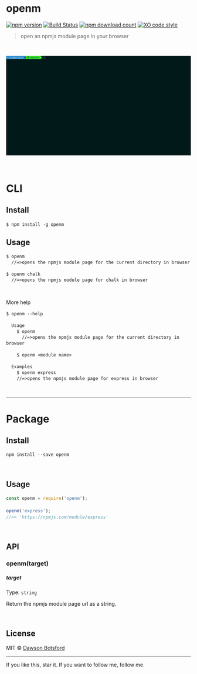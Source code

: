 # openm
[![npm version](https://img.shields.io/npm/v/openm.svg)](https://www.npmjs.com/package/openm)
[![Build Status](https://travis-ci.org/dawsonbotsford/openm.svg?branch=master)](https://travis-ci.org/dawsonbotsford/openm)
[![npm download count](http://img.shields.io/npm/dm/openm.svg?style=flat)](http://npmjs.org/openm)
[![XO code style](https://img.shields.io/badge/code_style-XO-5ed9c7.svg)](https://github.com/sindresorhus/xo)

> open an npmjs module page in your browser

<br>

![demo](demo.gif)

<br>

# CLI

## Install
```
$ npm install -g openm
```

## Usage

```
$ openm
  //=>opens the npmjs module page for the current directory in browser

$ openm chalk
  //=>opens the npmjs module page for chalk in browser

```

<br>

More help
```
$ openm --help

  Usage  
    $ openm
      //=>opens the npmjs module page for the current directory in browser

    $ openm <module name>

  Examples  
    $ openm express
    //=>opens the npmjs module page for express in browser
```

<br>

---
# Package

## Install
```
npm install --save openm
```

<br>

## Usage

```js
const openm = require('openm');

openm('express');
//=> 'https://npmjs.com/module/express'
```

<br>

## API

### openm(target)

##### target

Type: `string`

Return the npmjs module page url as a string.

<br>

## License

MIT © [Dawson Botsford](http://dawsonbotsford.com)


---
If you like this, star it. If you want to follow me, follow me.
